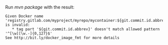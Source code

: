 Run *mvn package* with the result:


    Given Docker name 'registry.gitlab.com/myproject/myrepo/mycontainer:${git.commit.id.abbrev}' is invalid:
       * tag part '${git.commit.id.abbrev}' doesn't match allowed pattern '^[\w][\w.-]{0,127}$'
    See http://bit.ly/docker_image_fmt for more details
